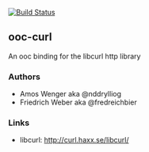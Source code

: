 
[![Build Status](https://secure.travis-ci.org/nddrylliog/ooc-curl.png?branch=master)](https://travis-ci.org/nddrylliog/ooc-curl)

## ooc-curl

An ooc binding for the libcurl http library

### Authors

  * Amos Wenger aka @nddrylliog
  * Friedrich Weber aka @fredreichbier

### Links

  * libcurl: <http://curl.haxx.se/libcurl/>

